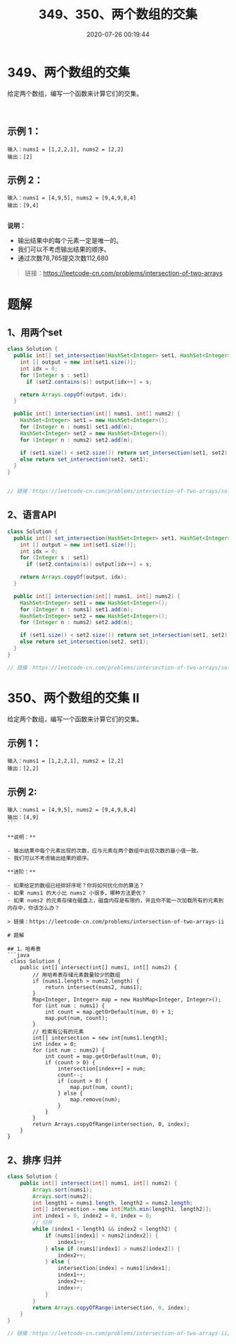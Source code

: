 ﻿---
title: 349、350、两个数组的交集
categories:
- leetcode
tags:
  - null
date: 2020-07-26 00:19:44
---

# 349、两个数组的交集
给定两个数组，编写一个函数来计算它们的交集。

 

## 示例 1：
```
输入：nums1 = [1,2,2,1], nums2 = [2,2]
输出：[2]
```
## 示例 2：
```
输入：nums1 = [4,9,5], nums2 = [9,4,9,8,4]
输出：[9,4]
 
```
**说明：**

- 输出结果中的每个元素一定是唯一的。
- 我们可以不考虑输出结果的顺序。
- 通过次数78,765提交次数112,680

> 链接：https://leetcode-cn.com/problems/intersection-of-two-arrays

# 题解

## 1、用两个set
```java
class Solution {
  public int[] set_intersection(HashSet<Integer> set1, HashSet<Integer> set2) {
    int [] output = new int[set1.size()];
    int idx = 0;
    for (Integer s : set1)
      if (set2.contains(s)) output[idx++] = s;

    return Arrays.copyOf(output, idx);
  }

  public int[] intersection(int[] nums1, int[] nums2) {
    HashSet<Integer> set1 = new HashSet<Integer>();
    for (Integer n : nums1) set1.add(n);
    HashSet<Integer> set2 = new HashSet<Integer>();
    for (Integer n : nums2) set2.add(n);

    if (set1.size() < set2.size()) return set_intersection(set1, set2);
    else return set_intersection(set2, set1);
  }
}


// 链接：https://leetcode-cn.com/problems/intersection-of-two-arrays/solution/liang-ge-shu-zu-de-jiao-ji-by-leetcode/
```

## 2、语言API
```java
class Solution {
  public int[] set_intersection(HashSet<Integer> set1, HashSet<Integer> set2) {
    int [] output = new int[set1.size()];
    int idx = 0;
    for (Integer s : set1)
      if (set2.contains(s)) output[idx++] = s;

    return Arrays.copyOf(output, idx);
  }

  public int[] intersection(int[] nums1, int[] nums2) {
    HashSet<Integer> set1 = new HashSet<Integer>();
    for (Integer n : nums1) set1.add(n);
    HashSet<Integer> set2 = new HashSet<Integer>();
    for (Integer n : nums2) set2.add(n);

    if (set1.size() < set2.size()) return set_intersection(set1, set2);
    else return set_intersection(set2, set1);
  }
}

// 链接：https://leetcode-cn.com/problems/intersection-of-two-arrays/solution/liang-ge-shu-zu-de-jiao-ji-by-leetcode/
```
#  350、两个数组的交集 II
给定两个数组，编写一个函数来计算它们的交集。


## 示例 1：
```
输入：nums1 = [1,2,2,1], nums2 = [2,2]
输出：[2,2]
```
## 示例 2:
```
输入：nums1 = [4,9,5], nums2 = [9,4,9,8,4]
输出：[4,9]
``` 

**说明：**

- 输出结果中每个元素出现的次数，应与元素在两个数组中出现次数的最小值一致。
- 我们可以不考虑输出结果的顺序。

**进阶：**

- 如果给定的数组已经排好序呢？你将如何优化你的算法？
- 如果 nums1 的大小比 nums2 小很多，哪种方法更优？
- 如果 nums2 的元素存储在磁盘上，磁盘内存是有限的，并且你不能一次加载所有的元素到内存中，你该怎么办？

> 链接：https://leetcode-cn.com/problems/intersection-of-two-arrays-ii

# 题解

## 1、哈希表
```java
 class Solution {
    public int[] intersect(int[] nums1, int[] nums2) {
        // 用哈希表存储元素数量较少的数组
        if (nums1.length > nums2.length) {
            return intersect(nums2, nums1);
        }
        Map<Integer, Integer> map = new HashMap<Integer, Integer>();
        for (int num : nums1) {
            int count = map.getOrDefault(num, 0) + 1;
            map.put(num, count);
        }
        // 检索有公有的元素
        int[] intersection = new int[nums1.length];
        int index = 0;
        for (int num : nums2) {
            int count = map.getOrDefault(num, 0);
            if (count > 0) {
                intersection[index++] = num;
                count--;
                if (count > 0) {
                    map.put(num, count);
                } else {
                    map.remove(num);
                }
            }
        }
        return Arrays.copyOfRange(intersection, 0, index);
    }
}
```

## 2、排序 归并
```java
class Solution {
    public int[] intersect(int[] nums1, int[] nums2) {
        Arrays.sort(nums1);
        Arrays.sort(nums2);
        int length1 = nums1.length, length2 = nums2.length;
        int[] intersection = new int[Math.min(length1, length2)];
        int index1 = 0, index2 = 0, index = 0;
        // 归并
        while (index1 < length1 && index2 < length2) {
            if (nums1[index1] < nums2[index2]) {
                index1++;
            } else if (nums1[index1] > nums2[index2]) {
                index2++;
            } else {
                intersection[index] = nums1[index1];
                index1++;
                index2++;
                index++;
            }
        }
        return Arrays.copyOfRange(intersection, 0, index);
    }
}

// 链接：https://leetcode-cn.com/problems/intersection-of-two-arrays-ii/solution/liang-ge-shu-zu-de-jiao-ji-ii-by-leetcode-solution/

```
